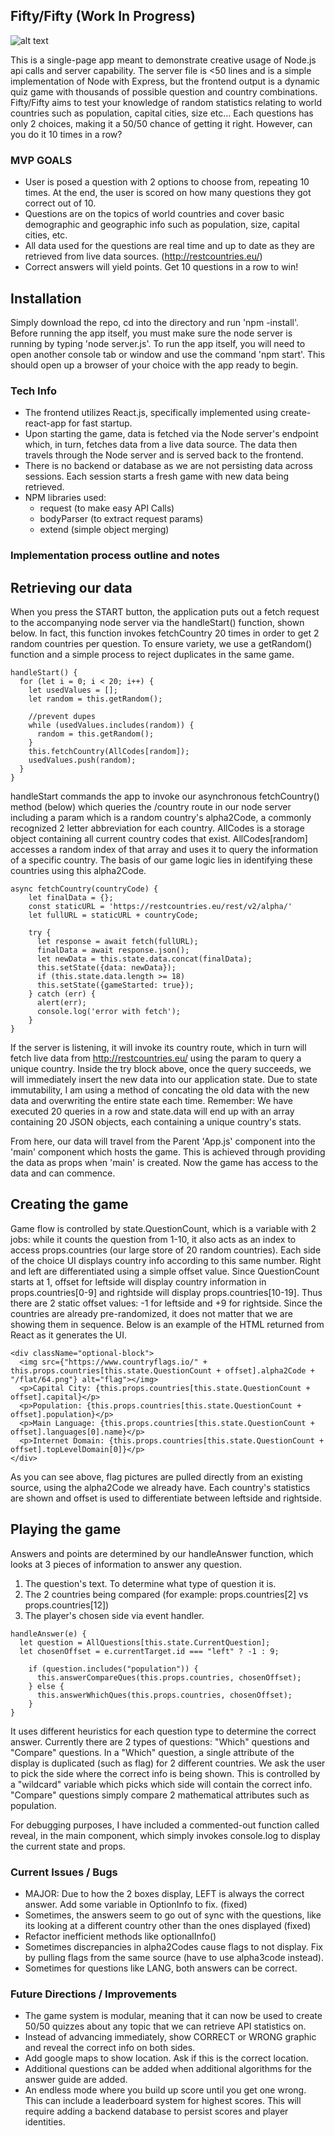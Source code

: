 ## Fifty/Fifty (Work In Progress)

![alt text](https://github.com/heinhtetPS/NodeAssesment/blob/master/public/screen.jpg "preview")

This is a single-page app meant to demonstrate creative usage of Node.js api calls and server capability. The server file is <50 lines and is a simple implementation of Node with Express, but the frontend output is a dynamic quiz game with thousands of possible question and country combinations. Fifty/Fifty aims to test your knowledge of random statistics relating to world countries such as population, capital cities, size etc... Each questions has only 2 choices, making it a 50/50 chance of getting it right. However, can you do it 10 times in a row?

### MVP GOALS
- User is posed a question with 2 options to choose from, repeating 10 times. At the end, the user is scored on how many questions they got correct out of 10.
- Questions are on the topics of world countries and cover basic demographic and geographic info such as population, size, capital cities, etc.
- All data used for the questions are real time and up to date as they are retrieved from live data sources. (http://restcountries.eu/)
- Correct answers will yield points. Get 10 questions in a row to win!

## Installation
Simply download the repo, cd into the directory and run 'npm -install'. Before running the app itself, you must make sure the node server is running by typing 'node server.js'. To run the app itself, you will need to open another console tab or window and use the command 'npm start'. This should open up a browser of your choice with the app ready to begin.

### Tech Info
- The frontend utilizes React.js, specifically implemented using create-react-app for fast startup.
- Upon starting the game, data is fetched via the Node server's endpoint which, in turn, fetches data from a live data source. The data then travels through the Node server and is served back to the frontend.
- There is no backend or database as we are not persisting data across sessions. Each session starts a fresh game with new data being retrieved.
- NPM libraries used:
  - request (to make easy API Calls)
  - bodyParser (to extract request params)
  - extend (simple object merging)

### Implementation process outline and notes

## Retrieving our data

When you press the START button, the application puts out a fetch request to the accompanying node server via the handleStart() function, shown below. In fact, this function invokes fetchCountry 20 times in order to get 2 random countries per question. To ensure variety, we use a getRandom() function and a simple process to reject duplicates in the same game.

```
handleStart() {
  for (let i = 0; i < 20; i++) {
    let usedValues = [];
    let random = this.getRandom();

    //prevent dupes
    while (usedValues.includes(random)) {
      random = this.getRandom();
    }
    this.fetchCountry(AllCodes[random]);
    usedValues.push(random);
  }
}
```

handleStart commands the app to invoke our asynchronous fetchCountry() method (below) which queries the /country route in our node server including a param which is a random country's alpha2Code, a commonly recognized 2 letter abbreviation for each country. AllCodes is a storage object containing all current country codes that exist. AllCodes[random] accesses a random index of that array and uses it to query the information of a specific country. The basis of our game logic lies in identifying these countries using this alpha2Code.

```
async fetchCountry(countryCode) {
    let finalData = {};
    const staticURL = 'https://restcountries.eu/rest/v2/alpha/'
    let fullURL = staticURL + countryCode;

    try {
      let response = await fetch(fullURL);
      finalData = await response.json();
      let newData = this.state.data.concat(finalData);
      this.setState({data: newData});
      if (this.state.data.length >= 18)
      this.setState({gameStarted: true});
    } catch (err) {
      alert(err);
      console.log('error with fetch');
    }
}
```
If the server is listening, it will invoke its country route, which in turn will fetch live data from http://restcountries.eu/ using the param to query a unique country. Inside the try block above, once the query succeeds, we will immediately insert the new data into our application state. Due to state immutability, I am using a method of concating the old data with the new data and overwriting the entire state each time. Remember: We have executed 20 queries in a row and state.data will end up with an array containing 20 JSON objects, each containing a unique country's stats.

From here, our data will travel from the Parent 'App.js' component into the 'main' component which hosts the game. This is achieved through providing the data as props when 'main' is created. Now the game has access to the data and can commence.

## Creating the game

Game flow is controlled by state.QuestionCount, which is a variable with 2 jobs: while it counts the question from 1-10, it also acts as an index to access props.countries (our large store of 20 random countries). Each side of the choice UI displays country info according to this same number. Right and left are differentiated using a simple offset value. Since QuestionCount starts at 1, offset for leftside will display country information in props.countries[0-9] and rightside will display props.countries[10-19]. Thus there are 2 static offset values: -1 for leftside and +9 for rightside. Since the countries are already pre-randomized, it does not matter that we are showing them in sequence. Below is an example of the HTML returned from React as it generates the UI.

```
<div className="optional-block">
  <img src={"https://www.countryflags.io/" + this.props.countries[this.state.QuestionCount + offset].alpha2Code + "/flat/64.png"} alt="flag"></img>
  <p>Capital City: {this.props.countries[this.state.QuestionCount + offset].capital}</p>
  <p>Population: {this.props.countries[this.state.QuestionCount + offset].population}</p>
  <p>Main Language: {this.props.countries[this.state.QuestionCount + offset].languages[0].name}</p>
  <p>Internet Domain: {this.props.countries[this.state.QuestionCount + offset].topLevelDomain[0]}</p>
</div>
```
As you can see above, flag pictures are pulled directly from an existing source, using the alpha2Code we already have. Each country's statistics are shown and offset is used to differentiate between leftside and rightside.

## Playing the game
Answers and points are determined by our handleAnswer function, which looks at 3 pieces of information to answer any question.
1) The question's text. To determine what type of question it is.
2) The 2 countries being compared (for example: props.countries[2] vs props.countries[12])
3) The player's chosen side via event handler.

```
handleAnswer(e) {
  let question = AllQuestions[this.state.CurrentQuestion];
  let chosenOffset = e.currentTarget.id === "left" ? -1 : 9;

    if (question.includes("population")) {
      this.answerCompareQues(this.props.countries, chosenOffset);
    } else {
      this.answerWhichQues(this.props.countries, chosenOffset);
    }
}
```

It uses different heuristics for each question type to determine the correct answer. Currently there are 2 types of questions: "Which" questions and "Compare" questions. In a "Which" question, a single attribute of the display is duplicated (such as flag) for 2 different countries. We ask the user to pick the side where the correct info is being shown. This is controlled by a "wildcard" variable which picks which side will contain the correct info. "Compare" questions simply compare 2 mathematical attributes such as population.

For debugging purposes, I have included a commented-out function called reveal, in the main component, which simply invokes console.log to display the current state and props.

### Current Issues / Bugs
- MAJOR: Due to how the 2 boxes display, LEFT is always the correct answer. Add some variable in OptionInfo to fix. (fixed)
- Sometimes, the answers seem to go out of sync with the questions, like its looking at a different country other than the ones displayed (fixed)
- Refactor inefficient methods like optionalInfo()
- Sometimes discrepancies in alpha2Codes cause flags to not display. Fix by pulling flags from the same source (have to use alpha3code instead).
- Sometimes for questions like LANG, both answers can be correct.

### Future Directions / Improvements
- The game system is modular, meaning that it can now be used to create 50/50 quizzes about any topic that we can retrieve API statistics on.  
- Instead of advancing immediately, show CORRECT or WRONG graphic and reveal the correct info on both sides.
- Add google maps to show location. Ask if this is the correct location.
- Additional questions can be added when additional algorithms for the answer guide are added.
- An endless mode where you build up score until you get one wrong. This can include a leaderboard system for highest scores. This will require adding a backend database to persist scores and player identities.
